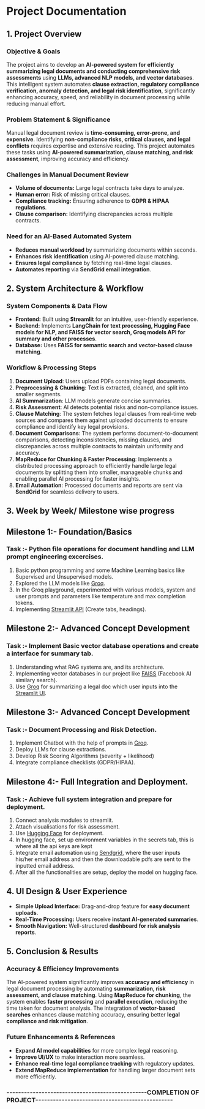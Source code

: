 # Project Documentation

## 1. Project Overview

### Objective & Goals

The project aims to develop an **AI-powered system for efficiently summarizing legal documents and conducting comprehensive risk assessments** using **LLMs, advanced NLP models, and vector databases**. This intelligent system automates **clause extraction, regulatory compliance verification, anomaly detection, and legal risk identification**, significantly enhancing accuracy, speed, and reliability in document processing while reducing manual effort.

### Problem Statement & Significance

Manual legal document review is **time-consuming, error-prone, and expensive**. Identifying **non-compliance risks, critical clauses, and legal conflicts** requires expertise and extensive reading. This project automates these tasks using **AI-powered summarization, clause matching, and risk assessment**, improving accuracy and efficiency.

### Challenges in Manual Document Review

- **Volume of documents:** Large legal contracts take days to analyze.
- **Human error:** Risk of missing critical clauses.
- **Compliance tracking:** Ensuring adherence to **GDPR & HIPAA regulations**.
- **Clause comparison:** Identifying discrepancies across multiple contracts.

### Need for an AI-Based Automated System

- **Reduces manual workload** by summarizing documents within seconds.
- **Enhances risk identification** using AI-powered clause matching.
- **Ensures legal compliance** by fetching real-time legal clauses.
- **Automates reporting** via **SendGrid email integration**.

## 2. System Architecture & Workflow

### System Components & Data Flow

- **Frontend:** Built using **Streamlit** for an intuitive, user-friendly experience.
- **Backend:** Implements **LangChain for text processing, Hugging Face models for NLP, and FAISS for vector search, Groq models API for summary and other processes**.
- **Database:** Uses **FAISS for semantic search and vector-based clause matching**.

### Workflow & Processing Steps

1. **Document Upload**: Users upload PDFs containing legal documents.
2. **Preprocessing & Chunking**: Text is extracted, cleaned, and split into smaller segments.
3. **AI Summarization**: LLM models generate concise summaries.
4. **Risk Assessment**: AI detects potential risks and non-compliance issues.
5. **Clause Matching**: The system fetches legal clauses from real-time web sources and compares them against uploaded documents to ensure compliance and identify key legal provisions.
6. **Document Comparisons**: The system performs document-to-document comparisons, detecting inconsistencies, missing clauses, and discrepancies across multiple contracts to maintain uniformity and accuracy.
7. **MapReduce for Chunking & Faster Processing**: Implements a distributed processing approach to efficiently handle large legal documents by splitting them into smaller, manageable chunks and enabling parallel AI processing for faster insights.
8. **Email Automation**: Processed documents and reports are sent via **SendGrid** for seamless delivery to users.

## 3. Week by Week/ Milestone wise progress

## **Milestone 1**:- Foundation/Basics
### Task :- Python file operations for document handling and LLM prompt engineering excercises.
1) Basic python programming and some Machine Learning basics like Supervised and Unsupervised models.
2) Explored the LLM models like [Groq](https://console.groq.com/playground).
3) In the Groq playground, experimented with various models, system and user prompts and parameters like temperature and max completion tokens. 
4) Implementing [Streamlit API](https://streamlit.io/) (Create tabs, headings).


## **Milestone 2**:- Advanced Concept Development
### Task :- Implement Basic vector database operations and create a interface for summary tab.
1) Understanding what RAG systems are, and its architecture.
2) Implementing vector databases in our project like [FAISS](https://ai.meta.com/tools/faiss/) (Facebook AI similary search).
3) Use [Groq](https://console.groq.com/playground) for summarizing a legal doc which user inputs into the [Streamlit UI](https://streamlit.io/).


## **Milestone 3**:- Advanced Concept Development
### Task :- Document Processing and Risk Detection.
1) Implement Chatbot with the help of prompts in [Groq](https://console.groq.com/playground).
2) Deploy LLMs for clause extractions.
3) Develop Risk Scoring Algorithms (severity + likelihood)
4) Integrate compliance checklists (GDPR/HIPAA).

## **Milestone 4**:- Full Integration and Deployment.
### Task :- Achieve full system integration and prepare for deployment.
1) Connect analysis modules to streamlit.
2) Attach visualisations for risk assessment.
3) Use [Hugging Face](https://huggingface.co/) for deployment.
4) In hugging face, set up environment variables in the secrets tab, this is where all the api keys are kept
5) Integrate email automation using [Sendgrid](https://sendgrid.com/en-us), where the user inputs his/her email address and then the downloadable pdfs are sent to the inputted email address.
6) After all the functionalities are setup, deploy the model on hugging face.


## 4. UI Design & User Experience

- **Simple Upload Interface:** Drag-and-drop feature for **easy document uploads**.
- **Real-Time Processing:** Users receive **instant AI-generated summaries**.
- **Smooth Navigation:** Well-structured **dashboard for risk analysis reports**.

## 5. Conclusion & Results

### Accuracy & Efficiency Improvements

The AI-powered system significantly improves **accuracy and efficiency** in legal document processing by automating **summarization, risk assessment, and clause matching**. Using **MapReduce for chunking**, the system enables **faster processing** and **parallel execution**, reducing the time taken for document analysis. The integration of **vector-based searches** enhances clause matching accuracy, ensuring better **legal compliance and risk mitigation**.

### Future Enhancements & References

- **Expand AI model capabilities** for more complex legal reasoning.
- **Improve UI/UX** to make interaction more seamless.
- **Enhance real-time legal compliance tracking** with regulatory updates.
- **Extend MapReduce implementation** for handling larger document sets more efficiently.


### ------------------------------------------------COMPLETION OF PROJECT-----------------------------------------------
